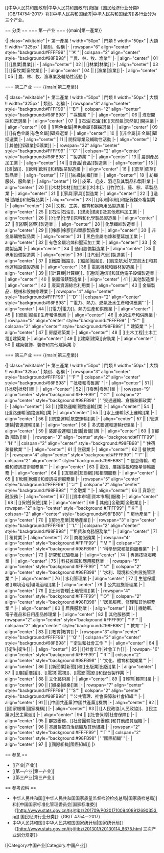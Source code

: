 [[中华人民共和国政府|中华人民共和国政府]]根据《国民经济行业分类》（GB/T4754-2017）将[[中华人民共和国经济|中华人民共和国经济]]各行业分为三个产业。

== 分类 ==
=== 第一产业 ===
{{main|第一產業}}

{| class="wikitable"
|+ 第一產業
! width="50px" | 門類 !! width="50px" | 大類 !! width="325px" | 類別、名稱
|-
| rowspan="6" align="center" style="background:#FFFF99" | '''A''' || colspan="2" align="center" style="background:#98FB98" | '''農、林、牧、漁業'''
|-
| align="center" | 01 || [[農業|農業]]
|-
| align="center" | 02 || [[林業|林業]]
|-
| align="center" | 03 || [[畜牧業|畜牧業]]
|-
| align="center" | 04 || [[漁業|漁業]]
|-
| align="center" | 05 || 農、林、牧、漁專業及輔助性活動
|}

=== 第二产业 ===
{{main|第二產業}}

{| class="wikitable"
|+ 第二產業
! width="50px" | 門類 !! width="50px" | 大類 !! width="325px" | 類別、名稱
|-
| rowspan="8" align="center" style="background:#FFFF99" | '''B''' || colspan="2" align="center" style="background:#98FB98" | '''採礦業'''
|-
| align="center" | 06 || 煤炭開採和洗選業
|-
| align="center" | 07 || [[石油|石油]]和[[天然氣|天然氣]]開採業
|-
| align="center" | 08 || [[黑色金屬|黑色金屬]]礦採選業
|-
| align="center" | 09 || [[有色金屬|有色金屬]]礦採選業
|-
| align="center" | 10 || [[非金屬|非金屬]]礦採選業
|-
| align="center" | 11 || 開採專業及輔助性活動
|-
| align="center" | 12 || 其他[[採礦業|採礦業]]
|-
| rowspan="32" align="center" style="background:#FFFF99" | '''C''' || colspan="2" align="center" style="background:#98FB98" | '''製造業'''
|-
| align="center" | 13 || 農副產品加工業
|-
| align="center" | 14 || [[食品|食品]]製造業
|-
| align="center" | 15 || [[酒|酒]]、[[飲料|飲料]]和精製茶製造業
|-
| align="center" | 16 || [[菸草|菸草]]製品業
|-
| align="center" | 17 || [[紡織|紡織]]業
|-
| align="center" | 18 || 紡織服裝、服飾業
|-
| align="center" | 19 || 皮革、毛皮、羽毛及其製品和製鞋業
|-
| align="center" | 20 || [[木材|木材]]加工和[[木|木]]、[[竹|竹]]、藤、棕、草製品業
|-
| align="center" | 21 || [[家具|家具]]製造業
|-
| align="center" | 22 || [[造紙|造紙]]和紙製品業
|-
| align="center" | 23 || [[印刷|印刷]]和記錄媒介複製業
|-
| align="center" | 24 || 文教、工美、體育和娛樂用品製造業
|-
| align="center" | 25 || [[石油|石油]]、[[煤炭|煤炭]]及其他燃料加工業
|-
| align="center" | 26 || [[化學|化學]]原料和化學製品製造業
|-
| align="center" | 27 || [[醫藥|醫藥]]製造業
|-
| align="center" | 28 || 化學纖維製造業
|-
| align="center" | 29 || [[橡膠|橡膠]]和塑膠製品業
|-
| align="center" | 30 || 非金屬礦物製品業
|-
| align="center" | 31 || 黑色金屬冶煉和壓延加工業
|-
| align="center" | 32 || 有色金屬冶煉和壓延加工業
|-
| align="center" | 33 || 金屬製品業
|-
| align="center" | 34 || 通用設備製造業
|-
| align="center" | 35 || 專用設備製造業
|-
| align="center" | 36 || [[汽車|汽車]]製造業
|-
| align="center" | 37 || [[鐵路|鐵路]]、[[船舶|船舶]]、[[航空航太|航空航太]]和其他運輸設備製造業
|-
| align="center" | 38 || 電氣機械和器材製造業
|-
| align="center" | 39 || [[計算機|計算機]]、[[通信|通信]]和其他電子設備製造業
|-
| align="center" | 40 || 儀器儀錶製造業
|-
| align="center" | 41 || 其他製造業
|-
| align="center" | 42 || 廢棄資源綜合利用業
|-
| align="center" | 43 || 金屬製品、機械和設備修理業
|-
| rowspan="4" align="center" style="background:#FFFF99" | '''D''' || colspan="2" align="center" style="background:#98FB98" | '''電力、熱力、燃氣及水生產和供應業'''
|-
| align="center" | 44 || [[電力|電力]]、熱力生產和供應業
|-
| align="center" | 45 || [[燃氣|燃氣]]生產和供應業
|-
| align="center" | 46 || 水的生產和供應業
|-
| rowspan="5" align="center" style="background:#FFFF99" | '''E''' || colspan="2" align="center" style="background:#98FB98" | '''建築業'''
|-
| align="center" | 47 || 房屋建築業
|-
| align="center" | 48 || [[土木工程|土木工程]]建築業
|-
| align="center" | 49 || [[建築|建築]]安裝業
|-
| align="center" | 50 || 建築裝飾、裝修和其他建築業
|}

=== 第三产业 ===
{{main|第三產業}}

{| class="wikitable"
|+ 第三產業
! width="50px" | 門類 !! width="50px" | 大類 !! width="325px" | 類別、名稱
|-
| rowspan="3" align="center" style="background:#FFFF99" | '''F''' || colspan="2" align="center" style="background:#98FB98" | '''批發和零售業'''
|-
| align="center" | 51 || [[批發|批發]]業
|-
| align="center" | 52 || [[零售|零售]]業
|-
| rowspan="9" align="center" style="background:#FFFF99" | '''G''' || colspan="2" align="center" style="background:#98FB98" | '''交通運輸、倉儲和郵政業'''
|-
| align="center" | 53 || [[鐵路運輸|鐵路運輸]]業
|-
| align="center" | 54 || [[道路運輸|道路運輸]]業
|-
| align="center" | 55 || [[水上運輸|水上運輸]]業
|-
| align="center" | 56 || [[航空運輸|航空運輸]]業
|-
| align="center" | 57 || [[管道運輸|管道運輸]]業
|-
| align="center" | 58 || 多式聯運和運輸代理業
|-
| align="center" | 59 || 裝卸搬運和[[倉儲|倉儲]]業
|-
| align="center" | 60 || [[郵政|郵政]]業
|-
| rowspan="3" align="center" style="background:#FFFF99" | '''H''' || colspan="2" align="center" style="background:#98FB98" | '''住宿和餐飲業'''
|-
| align="center" | 61 || 住宿業
|-
| align="center" | 62 || 餐飲業
|-
| rowspan="4" align="center" style="background:#FFFF99" | '''I''' || colspan="2" align="center" style="background:#98FB98" | '''信息傳輸、軟體和資訊技術服務業'''
|-
| align="center" | 63 || 電信、廣播電視和衛星傳輸服務
|-
| align="center" | 64 || [[互聯網|互聯網]]和相關服務
|-
| align="center" | 65 || [[軟體|軟體]]和資訊技術服務業
|-
| rowspan="5" align="center" style="background:#FFFF99" | '''J''' || colspan="2" align="center" style="background:#98FB98" | '''金融業'''
|-
| align="center" | 66 || 貨幣金融服務
|-
| align="center" | 67 || [[資本市場|資本市場]]服務
|-
| align="center" | 68 || [[保險|保險]]業
|-
| align="center" | 69 || 其他[[金融業|金融業]]
|-
| rowspan="2" align="center" style="background:#FFFF99" | '''K''' || colspan="2" align="center" style="background:#98FB98" | '''房地產業'''
|-
| align="center" | 70 || [[房地產業|房地產業]]
|-
| rowspan="3" align="center" style="background:#FFFF99" | '''L''' || colspan="2" align="center" style="background:#98FB98" | '''租賃和商務服務業'''
|-
| align="center" | 71 || 租賃業
|-
| align="center" | 72 || 商務服務業
|-
| rowspan="4" align="center" style="background:#FFFF99" | '''M''' || colspan="2" align="center" style="background:#98FB98" | '''科學研究和技術服務業'''
|-
| align="center" | 73 || 研究和試驗發展
|-
| align="center" | 74 || 專業技術服務業
|-
| align="center" | 75 || 科技推廣和應用服務業
|-
| rowspan="5" align="center" style="background:#FFFF99" | '''N''' || colspan="2" align="center" style="background:#98FB98" | '''水利、環境和公共設施管理業'''
|-
| align="center" | 76 || 水利管理業
|-
| align="center" | 77 || 生態保護和[[環境治理|環境治理]]業
|-
| align="center" | 78 || 公共設施管理業
|-
| align="center" | 79 || [[土地管理|土地管理]]業
|-
| rowspan="4" align="center" style="background:#FFFF99" | '''O''' || colspan="2" align="center" style="background:#98FB98" | '''居民服務、修理和其他服務業'''
|-
| align="center" | 80 || 居民服務業
|-
| align="center" | 81 || 機動車、電子產品和日用產品修理業
|-
| align="center" | 82 || 其他服務業
|-
| rowspan="2" align="center" style="background:#FFFF99" | '''P''' || colspan="2" align="center" style="background:#98FB98" | '''教育'''
|-
| align="center" | 83 || [[教育|教育]]
|-
| rowspan="3" align="center" style="background:#FFFF99" | '''Q''' || colspan="2" align="center" style="background:#98FB98" | '''衛生和社會工作'''
|-
| align="center" | 84 || [[衛生|衛生]]
|-
| align="center" | 85 || [[社會工作|社會工作]]
|-
| rowspan="6" align="center" style="background:#FFFF99" | '''R''' || colspan="2" align="center" style="background:#98FB98" | '''文化、體育和娛樂業'''
|-
| align="center" | 86 || [[新聞業|新聞]]和[[出版業|出版]]業
|-
| align="center" | 87 || [[廣播|廣播]]、[[電視|電視]]、[[電影|電影]]和錄音製作業
|-
| align="center" | 88 || 文化藝術業
|-
| align="center" | 89 || [[體育|體育]]業
|-
| align="center" | 90 || [[娛樂|娛樂]]業
|-
| rowspan="7" align="center" style="background:#FFFF99" | '''S''' || colspan="2" align="center" style="background:#98FB98" | '''公共管理、社會保障和社會組織'''
|-
| align="center" | 91 || [[中國共產黨|中國共產黨]]機關
|-
| align="center" | 92 || [[國家機構|國家機構]]
|-
| align="center" | 93 || [[人民政協|人民政協]]、[[民主黨派|民主黨派]]
|-
| align="center" | 94 || [[社會保障|社會保障]]
|-
| align="center" | 95 || 群眾團體、[[社會團體|社會團體]]和其他成員組織
|-
| align="center" | 96 || 基層群眾自治組織及其他組織
|-
| rowspan="2" align="center" style="background:#FFFF99" | '''T''' || colspan="2" align="center" style="background:#98FB98" | '''國際組織'''
|-
| align="center" | 97 || [[國際組織|國際組織]]
|}

== 参见 ==

* [[产业|产业]]
* [[第一产业|第一产业]]
* [[第三产业|第三产业]]

== 参考资料 ==
* 中华人民共和国[[中华人民共和国国家质量监督检验检疫总局|国家质检总局]]和[[中国国家标准化管理委员会|国家标准委]]《[http://www.stats.gov.cn/tjsj/tjbz/201709/P020171009408912690353.pdf 国民经济行业分类]》（GB/T 4754－2017）
* 中华人民共和国[[中华人民共和国国家统计局|国家统计局]]《[http://www.stats.gov.cn/tjsj/tjbz/201301/t20130114_8675.html 三次产业划分规定]》

[[Category:中国产业|Category:中国产业]]